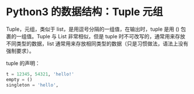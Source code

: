 <!-- toc -->
# Python3 的数据结构：Tuple 元组

Tuple，元组，类似于 list，是用逗号分隔的一组值，在输出时，tuple 是用 () 包裹的一组值。Tuple 与 List 非常相似，但是 tuple 时不可改写的，通常用来存放不同类型的数据，list 通常用来存放相同类型的数据（只是习惯做法，语法上没有强制要求）。

tuple 的声明：

```python
t = 12345, 54321, 'hello!'
empty = ()
singleton = 'hello',
```
